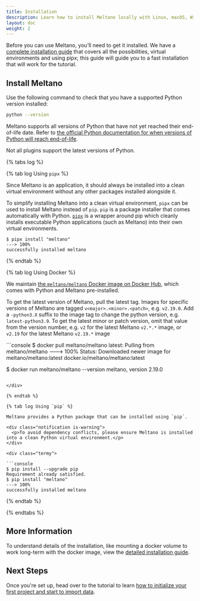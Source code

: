 ```yaml
---
title: Installation
description: Learn how to install Meltano locally with Linux, macOS, Windows, or Docker.
layout: doc
weight: 2
---
```


Before you can use Meltano, you’ll need to get it installed. We have a [complete installation guide](/guide/installation-guide) that covers all the possibilities, virtual environments and using pipx; this guide will guide you to a fast installation that will work for the tutorial.


## Install Meltano

Use the following command to check that you have a supported Python version installed:

```bash
python --version
```

Meltano supports all versions of Python that have not yet reached their end-of-life date. Refer to [the official Python documentation for when versions of Python will reach end-of-life](https://devguide.python.org/versions/).

<div class="notification is-warning">
  <p>Not all plugins support the latest versions of Python.</p>
</div>

{% tabs log %}

{% tab log Using `pipx` %}

Since Meltano is an application, it should always be installed into a clean virtual environment without any other packages installed alongside it.

To simplify installing Meltano into a clean virtual environment, `pipx` can be used to install Meltano instead of `pip`. `pip` is a package installer that comes automatically with Python. [`pipx`](https://pypa.github.io/pipx/) is a wrapper around pip which cleanly installs executable Python applications (such as Meltano) into their own virtual environments.

<div class="termy">

```console
$ pipx install "meltano"
---> 100%
successfully installed meltano
```

</div>

{% endtab %}

{% tab log Using Docker %}

We maintain [the `meltano/meltano` Docker image on Docker Hub](https://hub.docker.com/r/meltano/meltano/tags), which comes with Python and Meltano pre-installed.

To get the latest version of Meltano, pull the latest tag. Images for specific versions of Meltano are tagged `v<major>.<minor>.<patch>`, e.g. `v2.19.0`. Add a `-python3.X` suffix to the image tag to change the python version, e.g. `latest-python3.9`. To get the latest minor or patch version, omit that value from the version number, e.g. `v2` for the latest Meltano `v2.*.*` image, or `v2.19` for the latest Meltano `v2.19.*` image

<div class="termy">
```console
$ docker pull meltano/meltano
latest: Pulling from meltano/meltano
---> 100%
Status: Downloaded newer image for meltano/meltano:latest
docker.io/meltano/meltano:latest

$ docker run meltano/meltano --version
meltano, version 2.19.0
```

</div>

{% endtab %}

{% tab log Using `pip` %}

Meltano provides a Python package that can be installed using `pip`.

<div class="notification is-warning">
  <p>To avoid dependency conflicts, please ensure Meltano is installed into a clean Python virtual environment.</p>
</div>

<div class="termy">

```console
$ pip install --upgrade pip
Requirement already satisfied.
$ pip install "meltano"
---> 100%
successfully installed meltano
```

</div>

{% endtab %}

{% endtabs %}

## More Information
To understand details of the installation, like mounting a docker volume to work long-term with the docker image, view the [detailed installation guide](/guide/installation-guide).
## Next Steps

Once you're set up, head over to the tutorial to learn [how to initialize your first project and start to import data](/getting-started/part1).
<script src="/js/tabs.js"></script>
<script src="/js/termynal.js"></script>
<script src="/js/termy_custom.js"></script>
